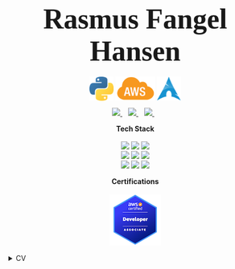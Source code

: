 

<h1 align='center'>
  <span style="font-family: Brush Script MT; font-size: 2em;">Rasmus Fangel Hansen</span>
</h1>
<p align='center'>
  <img style="vertical-align:middle" src="https://github.com/RasmusFangel/RasmusFangel/blob/main/img/python.png?raw=true" width="48"> <img style="vertical-align:middle" src="https://github.com/RasmusFangel/RasmusFangel/blob/main/img/aws.png?raw=true" height="48"> <img style="vertical-align:middle" src="https://github.com/RasmusFangel/RasmusFangel/blob/main/img/arch.png?raw=true" height=48>
</p>

<p align='center'>
  <a href="https://www.linkedin.com/in/rasmusfangel/">
    <img src="https://img.shields.io/badge/linkedin-%230077B5.svg?&style=for-the-badge&logo=linkedin&logoColor=white" />
  </a>&nbsp;&nbsp;
    <a href="https://medium.com/@rasmusfangel">
    <img src="https://img.shields.io/badge/Medium-12100E?style=for-the-badge&logo=medium&logoColor=white" />        
  </a>&nbsp;&nbsp;
  <a href="https://www.upwork.com/freelancers/~01961d38255eb5361b">
    <img src="https://img.shields.io/badge/UpWork-6FDA44?style=for-the-badge&logo=Upwork&logoColor=white" />        
  </a>&nbsp;&nbsp;
</p>

<!-- <p align='center'>
  <a href="#"><img src="https://github-readme-stats.vercel.app/api?username=RasmusFangel&show_icons=true&count_private=true&theme=dark" width="350"></a>
</p> -->

<p align='center'>
  <b>Tech Stack</b><br/><br/>
  <img src="https://img.shields.io/badge/python-3670A0?style=for-the-badge&logo=python&logoColor=ffdd54" />
  <img src="https://img.shields.io/badge/Amazon_AWS-FF9900?style=for-the-badge&logo=amazonaws&logoColor=white" />
  <img src="https://img.shields.io/badge/Amazon%20DynamoDB-4053D6?style=for-the-badge&logo=Amazon%20DynamoDB&logoColor=white"><br/>
  <img src="https://img.shields.io/badge/Terraform-7B42BC?style=for-the-badge&logo=terraform&logoColor=white" /> 
  <img src="https://img.shields.io/badge/Github%20Actions-282a2e?style=for-the-badge&logo=githubactions&logoColor=367cfe" />
  <img src="https://img.shields.io/badge/circleci-343434?style=for-the-badge&logo=circleci&logoColor=white" /><br/>
  <img src="https://img.shields.io/badge/MySQL-005C84?style=for-the-badge&logo=mysql&logoColor=white">
  <img src="https://img.shields.io/badge/Docker-2CA5E0?style=for-the-badge&logo=docker&logoColor=white">
  <img src="https://img.shields.io/badge/Arch_Linux-1793D1?style=for-the-badge&logo=arch-linux&logoColor=white">
</p>

<p align='center'>
<b>Certifications</b><br/><br/>
    <img src="https://github.com/RasmusFangel/RasmusFangel/blob/main/img/aws-certified-developer-associate.png?raw=true">
</p>
<details>
    <summary> CV </summary>
    
## Experience
<p>
    <img align="right" src="https://img.shields.io/badge/AWS-%23FF9900.svg?style=for-the-badge&logo=amazon-aws&logoColor=white" />
    <img align="right" src="https://img.shields.io/badge/python-3670A0?style=for-the-badge&logo=python&logoColor=ffdd54" />
</p>

- **Associate Product Development Engineer**\
Aug 2021 - now\
**LifeWorks / TELUS Health** - London, United Kindgom

<p >
    <img align="right" src="https://img.shields.io/badge/AWS-%23FF9900.svg?style=for-the-badge&logo=amazon-aws&logoColor=white" />
    <img align="right" src="https://img.shields.io/badge/python-3670A0?style=for-the-badge&logo=python&logoColor=ffdd54" />
</p>

- **Senior Software Engineer**\
Jun 2019 - Aug 2021\
**LSEG / Refinitiv** - Nottingham, United Kindgom

<p>
    <img align="right" src="https://img.shields.io/badge/java-%23ED8B00.svg?style=for-the-badge&logo=openjdk&logoColor=whitee" />
</p>

- **IT Developer**\
Nov 2017 - Jun 2019\
**SDC** - Copenhagen, Denmark

<p>
    <img align="right" src="https://img.shields.io/badge/java-%23ED8B00.svg?style=for-the-badge&logo=openjdk&logoColor=whitee" />
</p>

- **IT Developer**\
Apr 2016 - Nov 2017\
**SDC** - Copenhagen, Denmark



## Education

- **(P)BA Computer Science**\
2016 - 2017\
**KEA - Københavns Erverhvsakademi** - Copenhagen, Denmark
<br/>

- **AP Computer Science**\
2012 - 2015\
**Zealand Institute for Business and Technology** - Roskilde, Denmark

</details>